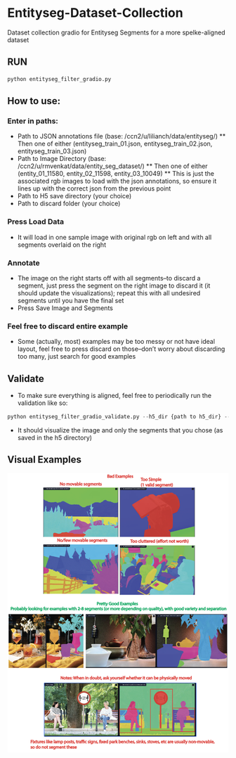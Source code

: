 # Entityseg-Dataset-Collection
Dataset collection gradio for Entityseg Segments for a more spelke-aligned dataset

## RUN
```python
python entityseg_filter_gradio.py
```

## How to use:
### Enter in paths:
* Path to JSON annotations file (base: /ccn2/u/lilianch/data/entityseg/)
** Then one of either (entityseg_train_01.json, entityseg_train_02.json, entityseg_train_03.json)
* Path to Image Directory (base: /ccn2/u/rmvenkat/data/entity_seg_dataset/)
** Then one of either (entity_01_11580, entity_02_11598, entity_03_10049)
** This is just the associated rgb images to load with the json annotations, so ensure it lines up with the correct json from the previous point
* Path to H5 save directory (your choice)
* Path to discard folder (your choice)

### Press Load Data
* It will load in one sample image with original rgb on left and with all segments overlaid on the right

### Annotate
* The image on the right starts off with all segments–to discard a segment, just press the segment on the right image to discard it (it should update the visualizations); repeat this with all undesired segments until you have the final set
* Press Save Image and Segments

### Feel free to discard entire example
* Some (actually, most) examples may be too messy or not have ideal layout, feel free to press discard on those–don’t worry about discarding too many, just search for good examples

## Validate
* To make sure everything is aligned, feel free to periodically run the validation like so:
```python
python entityseg_filter_gradio_validate.py --h5_dir {path to h5_dir} --save_dir {path to save_dir} --ann_pat {associated ann path that you used for gradio} --img_dir {associated image dir} 
```
* It should visualize the image and only the segments that you chose (as saved in the h5 directory)

## Visual Examples
![alt text](https://github.com/lilianchs/Entityseg-Dataset-Collection/blob/main/images/entityseg_example_segments.png "Visual Examples")